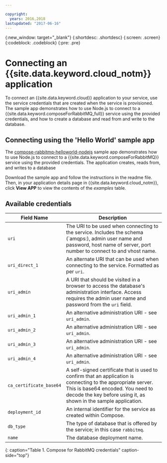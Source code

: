 ```yaml
---

copyright:
  years: 2016,2018
lastupdated: "2017-06-16"
---
```


{:new_window: target="_blank"}
{:shortdesc: .shortdesc}
{:screen: .screen}
{:codeblock: .codeblock}
{:pre: .pre}

# Connecting an {{site.data.keyword.cloud_notm}} application

To connect an {{site.data.keyword.cloud}} application to your service, use the service credentials that are created when the service is provisioned. The sample app demonstrates how to use Node.js to connect to a {{site.data.keyword.composeForRabbitMQ_full}} service using the provided credentials, and how to create a database and read from and write to the database.

## Connecting using the 'Hello World' sample app

The [compose-rabbitmq-helloworld-nodejs](https://github.com/IBM-Bluemix/compose-rabbitmq-helloworld-nodejs) sample app demonstrates how to use Node.js to connect to a {{site.data.keyword.composeForRabbitMQ}} service using the provided credentials. The application creates, reads from, and writes to a database

Download the sample app and follow the instructions in the readme file. Then, in your application details page in {{site.data.keyword.cloud_notm}}, click **View APP** to view the contents of the *examples* table.

## Available credentials

Field Name|Description
----------|-----------
`uri`|The URI to be used when connecting to the service. Includes the schema (`amqps:), admin user name and password, host name of server, port number to connect to and vhost name.
`uri_direct_1`|An alternate URI that can be used when connecting to the service. Formatted as per `uri`.
`uri_admin`|A URI that should be visited in a browser to access the database's administration interface. Access requires the admin user name and password from the `uri` field.
`uri_admin_1`|An alternative administration URI - see `uri_admin`.
`uri_admin_2`|An alternative administration URI - see `uri_admin`.
`uri_admin_3`|An alternative administration URI - see `uri_admin`.
`uri_admin_4`|An alternative administration URI - see `uri_admin`.
`ca_certificate_base64`|A self-signed certificate that is used to confirm that an application is connecting to the appropriate server. This is base64 encoded. You need to decode the key before using it, as shown in the sample application.
`deployment_id`|An internal identifier for the service as created within Compose.
`db_type`|The type of database that is offered by the service; in this case `rabbitmq`.
`name`|The database deployment name.
{: caption="Table 1. Compose for RabbitMQ credentials" caption-side="top"}
